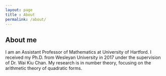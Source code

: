 ```yaml
---
layout: page
title : About
permalink: /about/
---
```


<h2>About me</h2>
<p> I am an Assistant Professor of Mathematics at University of Hartford. I received my Ph.D. from Wesleyan University in 2017 under the supervision of Dr. Wai Kiu Chan. My research is in number theory, focusing on the arithmetic theory of quadratic forms. </p>
<br>


